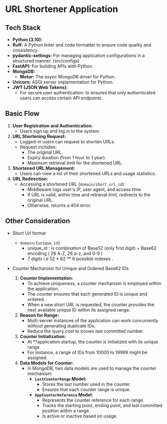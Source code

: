 # URL Shortener Application

## Tech Stack

- **Python (3.10):**
- **Ruff:** A Python linter and code formatter to ensure code quality and consistency.
- **pydantic-settings:** For managing application configurations in a structured manner. (src/configs)
- **FastAPI:** For building APIs with Python.
- **MongoDB:**
    - **Motor:** The async MongoDB driver for Python.
- **Uvicorn:** ASGI server implementation for Python.
- **JWT (JSON Web Tokens):**
    - For secure user authentication: to ensures that only authenticated users can access certain API endpoints.


## Basic Flow

1. **User Registration and Authentication:**
    - Users sign up and log in to the system.
2. **URL Shortening Request:**
    - Logged-in users can request to shorten URLs.
    - Request includes:
        - The original URL.
        - Expiry duration (from 1 hour to 1 year).
        - Maximum retrieval limit for the shortened URL.
3. **Shortened URL Management:**
    - Users can view a list of their shortened URLs and usage statistics.
4. **URL Redirection:**
    - Accessing a shortened URL (`domain/short_url_id`):
        - Middleware logs user's IP, user agent, and access time.
        - If URL is valid, within time and retrieval limit, redirects to the original URL.
        - Otherwise, returns a 404 error.

## Other Consideration

- Short Url format
    - `domain/{unique_id}`
        - unique_id : is combination of Base52 (only first digit) + Base62 encoding ( 26 A-Z, 26 a-z, and 0-9 ) 
        - 7 digits i.e 52 * 62 ** 6 possible indexes .

- Counter Mechanism for Unique and Ordered Base62 IDs
    1. **Counter Implementation:**
        - To achieve uniqueness, a counter mechanism is employed within the application.
        - The counter ensures that each generated ID is unique and ordered.
        - When a new short URL is requested, the counter provides the next available unique ID within its assigned range.
    2. **Reason for Range:**
        - Multi-server instances of the application can work concurrently without generating duplicate IDs.
        - Reduce the query cost to known last committed number.
    3. **Counter Initialization:**
        - At **application startup, the counter is initialized with its unique range.
        - For instance, a range of IDs from 10000 to 19999 might be assigned.
     4. **Data Models for Counter:**
        - In MongoDB, two data models are used to manage the counter mechanism:
            - **`LastCounterRange` Model:**
                - Stores the last number used in the counter.
                - Ensures that each counter range is unique.
            - **`AppCounterReference` Model:**
                - Represents the counter reference for each range.
                - Tracks the starting point, ending point, and last committed position within a range.
                - Is active or inactive based on usage.
